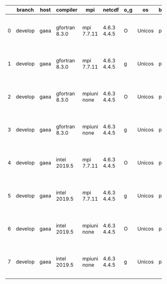 |    | branch   | host   | compiler       | mpi         | netcdf      | o_g   | os     | build   |   u_pass |   u_fail |   s_pass |   s_fail |   e_pass |   e_fail |   nuopc_pass |   nuopc_fail | artifacts_hash                                                                                                                                       | modified                       |
|----|----------|--------|----------------|-------------|-------------|-------|--------|---------|----------|----------|----------|----------|----------|----------|--------------|--------------|------------------------------------------------------------------------------------------------------------------------------------------------------|--------------------------------|
|  0 | develop  | gaea   | gfortran 8.3.0 | mpi 7.7.11  | 4.6.3 4.4.5 | O     | Unicos | pass    |    13684 |        1 |       49 |        0 |       80 |        0 |           47 |            3 | [artifacts](https://github.com/esmf-org/esmf-test-artifacts/tree/b45bc56741fa2077f7a24408294cb6d609d62eee/develop/gaea/gfortran/8.3.0/O/mpi/7.7.11)  | Tue Mar 15 01:51:37 2022 -0400 |
|  1 | develop  | gaea   | gfortran 8.3.0 | mpi 7.7.11  | 4.6.3 4.4.5 | g     | Unicos | pass    |    13684 |        1 |       49 |        0 |       80 |        0 |           47 |            3 | [artifacts](https://github.com/esmf-org/esmf-test-artifacts/tree/ce0383a086831c0aa5fe1b149f9fc6f87e6ea7c9/develop/gaea/gfortran/8.3.0/g/mpi/7.7.11)  | Tue Mar 15 02:28:44 2022 -0400 |
|  2 | develop  | gaea   | gfortran 8.3.0 | mpiuni none | 4.6.3 4.4.5 | O     | Unicos | pass    |    12158 |        0 |        8 |        0 |       43 |        0 |            0 |           50 | [artifacts](https://github.com/esmf-org/esmf-test-artifacts/tree/6c0b6aec45da44d0801ee9e6ebba949d12735c11/develop/gaea/gfortran/8.3.0/O/mpiuni/none) | Tue Mar 15 01:32:49 2022 -0400 |
|  3 | develop  | gaea   | gfortran 8.3.0 | mpiuni none | 4.6.3 4.4.5 | g     | Unicos | pass    |    12158 |        0 |        8 |        0 |       43 |        0 |            0 |           50 | [artifacts](https://github.com/esmf-org/esmf-test-artifacts/tree/e960412ed01becd83da4f4fdf9d80b69b470f1c2/develop/gaea/gfortran/8.3.0/g/mpiuni/none) | Tue Mar 15 02:13:34 2022 -0400 |
|  4 | develop  | gaea   | intel 2019.5   | mpi 7.7.11  | 4.6.3 4.4.5 | O     | Unicos | pass    |    13670 |       15 |       49 |        0 |       80 |        0 |           47 |            3 | [artifacts](https://github.com/esmf-org/esmf-test-artifacts/tree/5c956a74a5b94ccea82c1474c6ef5064e140f261/develop/gaea/intel/2019.5/O/mpi/7.7.11)    | Tue Mar 15 01:34:15 2022 -0400 |
|  5 | develop  | gaea   | intel 2019.5   | mpi 7.7.11  | 4.6.3 4.4.5 | g     | Unicos | pass    |    13670 |       15 |       49 |        0 |       80 |        0 |           47 |            3 | [artifacts](https://github.com/esmf-org/esmf-test-artifacts/tree/851b78a8832a52ddbf3159abdf416a92544df5d8/develop/gaea/intel/2019.5/g/mpi/7.7.11)    | Tue Mar 15 01:55:51 2022 -0400 |
|  6 | develop  | gaea   | intel 2019.5   | mpiuni none | 4.6.3 4.4.5 | O     | Unicos | pass    |    12143 |       15 |        8 |        0 |       43 |        0 |            0 |           50 | [artifacts](https://github.com/esmf-org/esmf-test-artifacts/tree/c3a74b3cf66d2fe2ba81e34c2783a4ebaee6f83b/develop/gaea/intel/2019.5/O/mpiuni/none)   | Tue Mar 15 01:22:54 2022 -0400 |
|  7 | develop  | gaea   | intel 2019.5   | mpiuni none | 4.6.3 4.4.5 | g     | Unicos | pass    |    12143 |       15 |        8 |        0 |       43 |        0 |            0 |           50 | [artifacts](https://github.com/esmf-org/esmf-test-artifacts/tree/b45bc56741fa2077f7a24408294cb6d609d62eee/develop/gaea/intel/2019.5/g/mpiuni/none)   | Tue Mar 15 01:51:37 2022 -0400 |